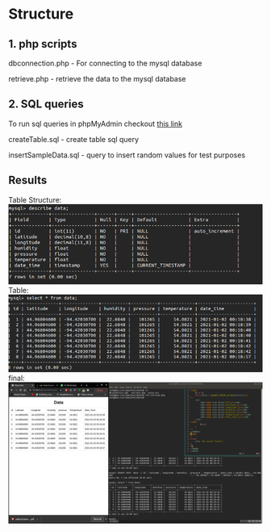 # Structure
## 1. php scripts
dbconnection.php - For connecting to the mysql database

retrieve.php - retrieve the data to the mysql database
## 2. SQL queries
To run sql queries in phpMyAdmin checkout [this link](https://www.hostgator.com/help/article/how-to-run-sql-queries-in-phpmyadmin)

createTable.sql - create table sql query

insertSampleData.sql - query to insert random values for test purposes

## Results
Table Structure:
![Table Structure](https://github.com/DanNduati/dennoprojo/blob/main/images/table.png)
Table:
![Table Structure](https://github.com/DanNduati/dennoprojo/blob/main/images/data.png)
final:
![Table Structure](https://github.com/DanNduati/dennoprojo/blob/main/images/final.png)
